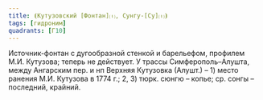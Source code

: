 ```yaml
---
title: ⦗Кутузовский [Фонтан]⒯, Сунгу-[Су]⒯⦘
tags: [гидроним]
quadrants: [Г10]
---
```


Источник-фонтан с дугообразной стенкой и барельефом, профилем М.И. Кутузова;
теперь не действует. У трассы Симферополь–Алушта, между Ангарским пер. и нп
Верхняя Кутузовка (Алушт.) – 1) место ранения М.И. Кутузова в 1774 г.; 2, 3)
тюрк. сюнгю – копье; ср. сонгы – последний, крайний.
